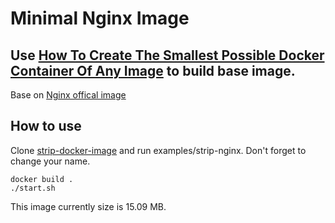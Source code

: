 # Minimal Nginx Image
## Use [How To Create The Smallest Possible Docker Container Of Any Image](http://blog.xebia.com/2015/06/30/how-to-create-the-smallest-possible-docker-container-of-any-image/) to build base image.
Base on [Nginx offical image](https://registry.hub.docker.com/_/nginx/)

## How to use
Clone [strip-docker-image](https://github.com/philipz/strip-docker-image) and run examples/strip-nginx.
Don't forget to change your name.
```
docker build .
./start.sh
```

This image currently size is 15.09 MB.
